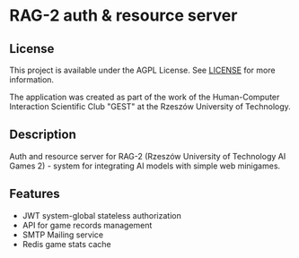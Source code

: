 # RAG-2 auth & resource server

## License

This project is available under the AGPL License. See [LICENSE](./LICENSE) for more information.
    
The application was created as part of the work of the Human-Computer Interaction Scientific Club "GEST" at the Rzeszów University of Technology.

## Description

Auth and resource server for RAG-2 (Rzeszów University of Technology AI Games 2) - system for integrating AI models with simple web minigames.

## Features

- JWT system-global stateless authorization
- API for game records management
- SMTP Mailing service
- Redis game stats cache
